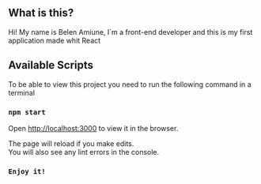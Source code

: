 ## What is this?

Hi! My name is Belen Amiune, I´m a front-end developer and this is my first application made whit React


## Available Scripts

To be able to view this project you need to run the following command in a terminal

### `npm start`

Open [http://localhost:3000](http://localhost:3000) to view it in the browser.

The page will reload if you make edits.\
You will also see any lint errors in the console.

### `Enjoy it!`